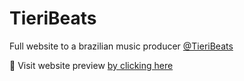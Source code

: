# TieriBeats
Full website to a brazilian music producer [@TieriBeats](https://www.youtube.com/user/brzgamer)

🎵 Visit website preview [by clicking here](https://tieribeats.herokuapp.com/beats/)

